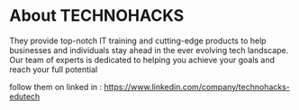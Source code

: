 # About TECHNOHACKS
They  provide top-notch IT training and
cutting-edge products to help businesses
and individuals stay ahead in the ever evolving tech landscape. Our team of
experts is dedicated to helping you
achieve your goals and reach your full
potential

follow them on linked in : https://www.linkedin.com/company/technohacks-edutech
